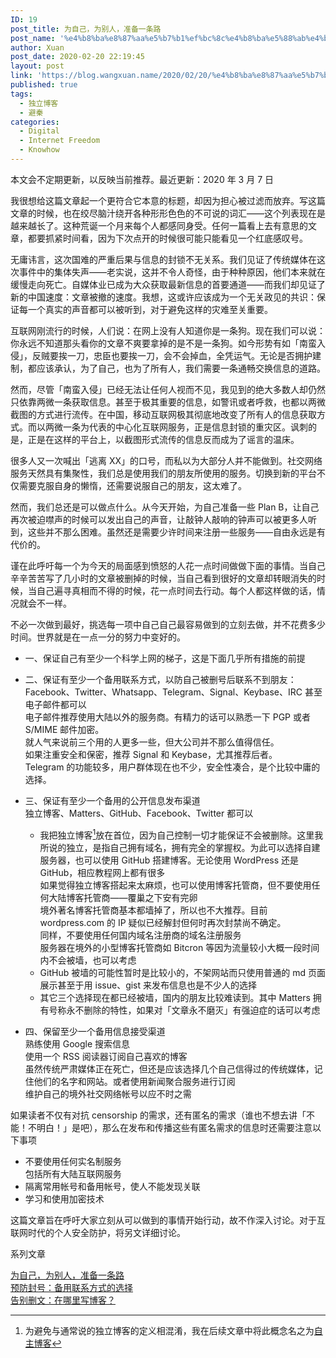 ```yaml
---
ID: 19
post_title: 为自己，为别人，准备一条路
post_name: '%e4%b8%ba%e8%87%aa%e5%b7%b1%ef%bc%8c%e4%b8%ba%e5%88%ab%e4%ba%ba%ef%bc%8c%e5%87%86%e5%a4%87%e4%b8%80%e6%9d%a1%e8%b7%af'
author: Xuan
post_date: 2020-02-20 22:19:45
layout: post
link: 'https://blog.wangxuan.name/2020/02/20/%e4%b8%ba%e8%87%aa%e5%b7%b1%ef%bc%8c%e4%b8%ba%e5%88%ab%e4%ba%ba%ef%bc%8c%e5%87%86%e5%a4%87%e4%b8%80%e6%9d%a1%e8%b7%af/'
published: true
tags:
  - 独立博客
  - 避秦
categories:
  - Digital
  - Internet Freedom
  - Knowhow
---
```

本文会不定期更新，以反映当前推荐。最近更新：2020 年 3 月 7 日

我很想给这篇文章起一个更符合它本意的标题，却因为担心被过滤而放弃。写这篇文章的时候，也在绞尽脑汁绕开各种形形色色的不可说的词汇——这个列表现在是越来越长了。这种荒诞一个月来每个人都感同身受。任何一篇看上去有意思的文章，都要抓紧时间看，因为下次点开的时候很可能只能看见一个红底感叹号。

无庸讳言，这次国难的严重后果与信息的封锁不无关系。我们见证了传统媒体在这次事件中的集体失声——老实说，这并不令人奇怪，由于种种原因，他们本来就在缓慢走向死亡。自媒体业已成为大众获取最新信息的首要通道——而我们却见证了新的中国速度：文章被撤的速度。我想，这或许应该成为一个无关政见的共识：保证每一个真实的声音都可以被听到，对于避免这样的灾难至关重要。

互联网刚流行的时候，人们说：在网上没有人知道你是一条狗。现在我们可以说：你永远不知道那头看你的文章不爽要拿掉的是不是一条狗。如今形势有如「南蛮入侵」，反贼要挨一刀，忠臣也要挨一刀，会不会掉血，全凭运气。无论是否拥护建制，都应该承认，为了自己，也为了所有人，我们需要一条通畅交换信息的道路。

然而，尽管「南蛮入侵」已经无法让任何人视而不见，我见到的绝大多数人却仍然只依靠两微一条获取信息。甚至于极其重要的信息，如警讯或者呼救，也都以两微截图的方式进行流传。在中国，移动互联网极其彻底地改变了所有人的信息获取方式。而以两微一条为代表的中心化互联网服务，正是信息封锁的重灾区。讽刺的是，正是在这样的平台上，以截图形式流传的信息反而成为了谣言的温床。

很多人又一次喊出「逃离 XX」的口号，而私以为大部分人并不能做到。社交网络服务天然具有集聚性，我们总是使用我们的朋友所使用的服务。切换到新的平台不仅需要克服自身的懒惰，还需要说服自己的朋友，这太难了。

然而，我们总还是可以做点什么。从今天开始，为自己准备一些 Plan B，让自己再次被迫噤声的时候可以发出自己的声音，让敲钟人敲响的钟声可以被更多人听到，这些并不那么困难。虽然还是需要少许时间来注册一些服务——自由永远是有代价的。

谨在此呼吁每一个为今天的局面感到愤怒的人花一点时间做做下面的事情。当自己辛辛苦苦写了几小时的文章被删掉的时候，当自己看到很好的文章却转眼消失的时候，当自己遍寻真相而不得的时候，花一点时间去行动。每个人都这样做的话，情况就会不一样。

不必一次做到最好，挑选每一项中自己自己最容易做到的立刻去做，并不花费多少时间。世界就是在一点一分的努力中变好的。

- 一、保证自己有至少一个科学上网的梯子，这是下面几乎所有措施的前提

- 二、保证有至少一个备用联系方式，以防自己被删号后联系不到朋友：  
  Facebook、Twitter、Whatsapp、Telegram、Signal、Keybase、IRC 甚至电子邮件都可以  
  电子邮件推荐使用大陆以外的服务商。有精力的话可以熟悉一下 PGP 或者 S/MIME 邮件加密。   
  就人气来说前三个用的人更多一些，但大公司并不那么值得信任。  
  如果注重安全和保密，推荐 Signal 和 Keybase，尤其推荐后者。  
  Telegram 的功能较多，用户群体现在也不少，安全性凑合，是个比较中庸的选择。

- 三、保证有至少一个备用的公开信息发布渠道  
  独立博客、Matters、GitHub、Facebook、Twitter 都可以   
  - 我把独立博客[^1]放在首位，因为自己控制一切才能保证不会被删除。这里我所说的独立，是指自己拥有域名，拥有完全的掌握权。为此可以选择自建服务器，也可以使用 GitHub 搭建博客。无论使用 WordPress 还是 GitHub，相应教程网上都有很多  
    如果觉得独立博客搭起来太麻烦，也可以使用博客托管商，但不要使用任何大陆博客托管商——覆巢之下安有完卵  
    境外著名博客托管商基本都墙掉了，所以也不大推荐。目前 wordpress.com 的 IP 疑似已经解封但何时再次封禁尚不确定。  
    同样，不要使用任何国内域名注册商的域名注册服务  
    服务器在境外的小型博客托管商如 Bitcron 等因为流量较小大概一段时间内不会被墙，也可以考虑
  - GitHub 被墙的可能性暂时是比较小的，不架网站而只使用普通的 md 页面展示甚至于用 issue、gist 来发布信息也是不少人的选择
  - 其它三个选择现在都已经被墙，国内的朋友比较难读到。其中 Matters 拥有号称永不删除的特性，如果对「文章永不磨灭」有强迫症的话可以考虑

- 四、保留至少一个备用信息接受渠道   
  熟练使用 Google 搜索信息   
  使用一个 RSS 阅读器订阅自己喜欢的博客   
  虽然传统严肃媒体正在死亡，但还是应该选择几个自己信得过的传统媒体，记住他们的名字和网站。或者使用新闻聚合服务进行订阅   
  维护自己的境外社交网络帐号以应不时之需 

如果读者不仅有对抗 censorship 的需求，还有匿名的需求（谁也不想去讲「不能！不明白！」是吧），那么在发布和传播这些有匿名需求的信息时还需要注意以下事项

- 不要使用任何实名制服务  
  包括所有大陆互联网服务
- 隔离常用帐号和备用帐号，使人不能发现关联
- 学习和使用加密技术 

这篇文章旨在呼吁大家立刻从可以做到的事情开始行动，故不作深入讨论。对于互联网时代的个人安全防护，将另文详细讨论。

系列文章

[为自己，为别人，准备一条路](https://blog.wangxuan.name/2020/02/20/%e4%b8%ba%e8%87%aa%e5%b7%b1%ef%bc%8c%e4%b8%ba%e5%88%ab%e4%ba%ba%ef%bc%8c%e5%87%86%e5%a4%87%e4%b8%80%e6%9d%a1%e8%b7%af/)  
[预防封号：备用联系方式的选择](https://blog.wangxuan.name/2020/02/21/plan-b-after-account-closed/)  
[告别删文：在哪里写博客？](https://blog.wangxuan.name/2020/03/04/where-to-host-my-blog/)

[^1]: 为避免与通常说的独立博客的定义相混淆，我在后续文章中将此概念名之为[自主博客](https://blog.wangxuan.name/2020/03/04/where-to-host-my-blog/#fn-75-1)